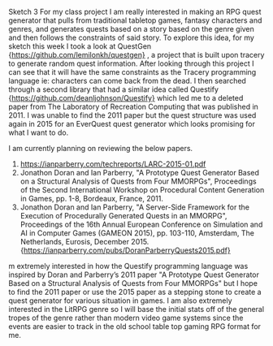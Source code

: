 Sketch 3
For my class project I am really interested in making an RPG quest generator that pulls from traditional 
tabletop games, fantasy characters and genres, and generates quests based on a story based on the genre 
given and then follows the constraints of said story. To explore this idea, for my sketch this week I 
took a look at QuestGen {https://github.com/lemilonkh/questgen} , a project that is built upon tracery 
to generate random quest information. After looking through this project I can see that it will have 
the same constraints as the Tracery programming language ie: characters can come back from the dead. I
then searched through a second library that had a similar idea called Questify {https://github.com/deanljohnson/Questify}
which led me to a deleted paper from The Laboratory of Recreation Computing that was published in 2011. 
I was unable to find the 2011 paper but the quest structure was used again in 2015 for an EverQuest quest
generator which looks promising for what I want to do.

I am currently planning on reviewing the below papers.
1. https://ianparberry.com/techreports/LARC-2015-01.pdf
2. Jonathon Doran and Ian Parberry,
   "A Prototype Quest Generator Based on a Structural Analysis of Quests from Four MMORPGs", Proceedings of the Second International Workshop on Procedural Content Generation in Games, pp. 1-8, Bordeaux, France, 2011.
3. Jonathon Doran and Ian Parberry, "A Server-Side Framework for the Execution of Procedurally Generated Quests in an MMORPG", Proceedings of the 16th Annual European Conference on Simulation and AI in Computer Games (GAMEON 2015), pp. 103-110, Amsterdam, The Netherlands, Eurosis, December 2015.{https://ianparberry.com/pubs/DoranParberryQuests2015.pdf}

m extremely interested in how the Questify programming language was inspired by Doran and Parberry’s 2011
paper "A Prototype Quest Generator Based on a Structural Analysis of Quests from Four MMORPGs" but I hope
to find the 2011 paper or use the 2015 paper as a stepping stone to create a quest generator for various 
situation in games. I am also extremely interested in the LitRPG genre so I will base the initial stats 
off of the general tropes of the genre rather than modern video game systems since the events are easier 
to track in the old school table top gaming RPG format for me.
